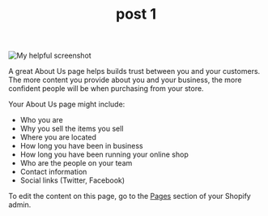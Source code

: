 ﻿---
title: post 1
layout: page_layout
---
![My helpful screenshot](/assets/capture.png)
<p>A great About Us  page helps builds trust between you and your customers. The more content you provide about you and your business, the more confident people will be when purchasing from your store.</p>
<p>Your About Us page might include:</p>
<ul>
<li>Who you are</li>
<li>Why you sell the items you sell</li>
<li>Where you are located</li>
<li>How long you have been in business</li>
<li>How long you have been running your online shop</li>
<li>Who are the people on your team</li>
<li>Contact information</li>
<li>Social links (Twitter, Facebook)</li>
</ul>
<p>To edit the content on this page, go to the <a href="http://virtocommerce.com/">Pages</a> section of your Shopify admin.</p>